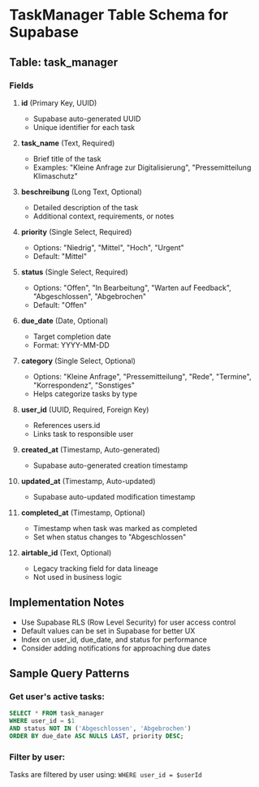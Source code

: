 # TaskManager Table Schema for Supabase

## Table: task_manager

### Fields

1. **id** (Primary Key, UUID)
   - Supabase auto-generated UUID
   - Unique identifier for each task

2. **task_name** (Text, Required)
   - Brief title of the task
   - Examples: "Kleine Anfrage zur Digitalisierung", "Pressemitteilung Klimaschutz"

3. **beschreibung** (Long Text, Optional)
   - Detailed description of the task
   - Additional context, requirements, or notes

4. **priority** (Single Select, Required)
   - Options: "Niedrig", "Mittel", "Hoch", "Urgent"
   - Default: "Mittel"

5. **status** (Single Select, Required)
   - Options: "Offen", "In Bearbeitung", "Warten auf Feedback", "Abgeschlossen", "Abgebrochen"
   - Default: "Offen"

6. **due_date** (Date, Optional)
   - Target completion date
   - Format: YYYY-MM-DD

7. **category** (Single Select, Optional)
   - Options: "Kleine Anfrage", "Pressemitteilung", "Rede", "Termine", "Korrespondenz", "Sonstiges"
   - Helps categorize tasks by type

8. **user_id** (UUID, Required, Foreign Key)
   - References users.id
   - Links task to responsible user

9. **created_at** (Timestamp, Auto-generated)
   - Supabase auto-generated creation timestamp

10. **updated_at** (Timestamp, Auto-updated)
    - Supabase auto-updated modification timestamp

11. **completed_at** (Timestamp, Optional)
    - Timestamp when task was marked as completed
    - Set when status changes to "Abgeschlossen"

12. **airtable_id** (Text, Optional)
    - Legacy tracking field for data lineage
    - Not used in business logic

## Implementation Notes

- Use Supabase RLS (Row Level Security) for user access control
- Default values can be set in Supabase for better UX
- Index on user_id, due_date, and status for performance
- Consider adding notifications for approaching due dates

## Sample Query Patterns

### Get user's active tasks:
```sql
SELECT * FROM task_manager 
WHERE user_id = $1 
AND status NOT IN ('Abgeschlossen', 'Abgebrochen')
ORDER BY due_date ASC NULLS LAST, priority DESC;
```

### Filter by user:
Tasks are filtered by user using: `WHERE user_id = $userId` 